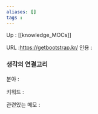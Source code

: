 ```yaml
---
aliases: []
tags : 
---
```

Up : [[knowledge_MOCs]]

URL :https://getbootstrap.kr/ 
인용 : 


### 생각의 연결고리
분야 :

키워드 :

관련있는 메모 :
